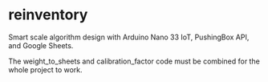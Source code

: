 # reinventory
Smart scale algorithm design with Arduino Nano 33 IoT, PushingBox API, and Google Sheets.

The weight_to_sheets and calibration_factor code must be combined for the whole project to work. 
